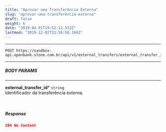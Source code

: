 ```yaml
---
title: "Aprovar uma Transferência Externa"
slug: "aprovar-uma-transferência-externa"
draft: false
weight: 6
date: "2019-04-01T19:52:12.553Z"
lastmod: "2019-12-02T22:56:58.168Z"
---
```

---

```http 
POST https://sandbox-api.openbank.stone.com.br/api/v1/external_transfers/external_transfer_id/approve
```
---

##### **BODY PARAMS**

---

**external_transfer_id***  `string`
<br> Identificador da transferência externa.

<br>

##### **Response**

```JSON
204 No Content
